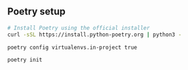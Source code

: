 ## Poetry setup

```bash
# Install Poetry using the official installer
curl -sSL https://install.python-poetry.org | python3 -

poetry config virtualenvs.in-project true

poetry init
```